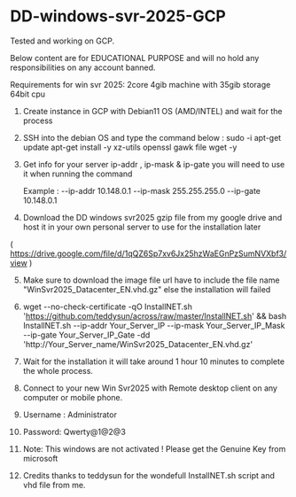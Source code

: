 # DD-windows-svr-2025-GCP
Tested and working on GCP.

Below content are for EDUCATIONAL PURPOSE and will no hold any responsibilities on any account banned.

Requirements for win svr 2025:
2core 4gib machine with 35gib storage 64bit cpu

1. Create instance in GCP with Debian11 OS (AMD/INTEL) and wait for the process
2. SSH into the debian OS and type the command below :
    sudo -i
    apt-get update
    apt-get install -y xz-utils openssl gawk file wget -y

3. Get info for your server ip-addr , ip-mask & ip-gate you will need to use it when running the command

    Example : --ip-addr 10.148.0.1 --ip-mask 255.255.255.0 --ip-gate 10.148.0.1
   
   
4. Download the DD windows svr2025 gzip file from my google drive and host it in your own personal server to use for the installation later
   
  (  https://drive.google.com/file/d/1qQZ6Sp7xv6Jx25hzWaEGnPzSumNVXbf3/view  )

5. Make sure to download the image file url have to include the file name "WinSvr2025_Datacenter_EN.vhd.gz" else the installation will failed

6. wget --no-check-certificate -qO InstallNET.sh 'https://github.com/teddysun/across/raw/master/InstallNET.sh' && bash InstallNET.sh --ip-addr Your_Server_IP --ip-mask Your_Server_IP_Mask --ip-gate Your_Server_IP_Gate -dd 'http://Your_Server_name/WinSvr2025_Datacenter_EN.vhd.gz'

7. Wait for the installation it will take around 1 hour 10 minutes to complete the whole process.
8. Connect to your new Win Svr2025 with Remote desktop client on any computer or mobile phone.

9. Username : Administrator
10. Password: Qwerty@1@2@3

11. Note: This windows are not activated ! Please get the Genuine Key from microsoft 

12. Credits thanks to teddysun for the wondefull InstallNET.sh script and vhd file from me. 

